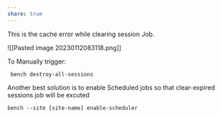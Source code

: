 ```yaml
---
share: true
---
```


This is the cache error while clearing session Job. 

![[Pasted image 20230112083118.png]]

To Manually trigger:

```
 bench destroy-all-sessions
```

Another best solution is to enable Scheduled jobs  so that clear-expired sessions job will be excuted

```
bench --site [site-name] enable-scheduler

```

